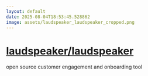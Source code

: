 ```yaml
---
layout: default
date: 2025-08-04T18:53:45.528862
image: assets/laudspeaker_laudspeaker_cropped.png
---
```


# [laudspeaker/laudspeaker](https://github.com/laudspeaker/laudspeaker)

open source customer engagement and onboarding tool
